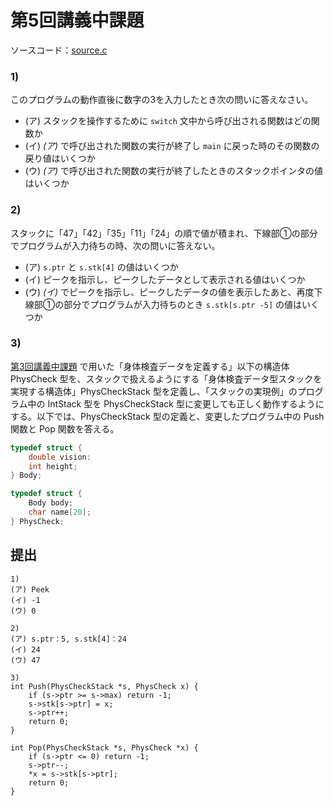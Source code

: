 # 第5回講義中課題

ソースコード：[source.c](./source.c)

### 1)

このプログラムの動作直後に数字の3を入力したとき次の問いに答えなさい。

- (ア) スタックを操作するために `switch` 文中から呼び出される関数はどの関数か
- (イ) *(ア)* で呼び出された関数の実行が終了し `main` に戻った時のその関数の戻り値はいくつか
- (ウ) *(ア)* で呼び出された関数の実行が終了したときのスタックポインタの値はいくつか

### 2)

スタックに「47」「42」「35」「11」「24」の順で値が積まれ、下線部①の部分でプログラムが入力待ちの時、次の問いに答えない。

- (ア) `s.ptr` と `s.stk[4]` の値はいくつか
- (イ) ピークを指示し、ピークしたデータとして表示される値はいくつか
- (ウ) *(イ)* でピークを指示し、ピークしたデータの値を表示したあと、再度下線部①の部分でプログラムが入力待ちのとき `s.stk[s.ptr -5]` の値はいくつか

### 3)

[第3回講義中課題](../prob3post) で用いた「身体検査データを定義する」以下の構造体 PhysCheck 型を、スタックで扱えるようにする「身体検査データ型スタックを実現する構造体」PhysCheckStack 型を定義し、「スタックの実現例」のプログラム中の IntStack 型を PhysCheckStack 型に変更しても正しく動作するようにする。以下では、PhysCheckStack 型の定義と、変更したプログラム中の Push 関数と Pop 関数を答える。

```c
typedef struct {
    double vision:
    int height;
} Body;

typedef struct {
    Body body;
    char name[20];
} PhysCheck;
```

## 提出

```
1)
(ア) Peek 
(イ) -1
(ウ) 0

2)
(ア) s.ptr：5, s.stk[4]：24
(イ) 24
(ウ) 47

3)
int Push(PhysCheckStack *s, PhysCheck x) {
    if (s->ptr >= s->max) return -1;
    s->stk[s->ptr] = x;
    s->ptr++;
    return 0;
}

int Pop(PhysCheckStack *s, PhysCheck *x) {
    if (s->ptr <= 0) return -1;
    s->ptr--;
    *x = s->stk[s->ptr];
    return 0;
}
```